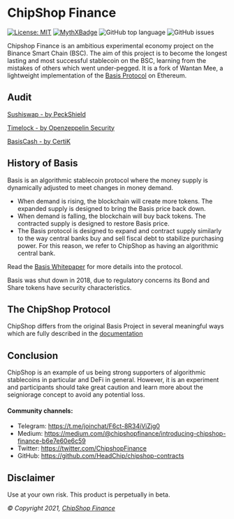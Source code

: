 # ChipShop Finance

[![License: MIT](https://img.shields.io/badge/License-MIT-yellow.svg)](https://opensource.org/licenses/MIT) [![MythXBadge](https://badgen.net/https/api.mythx.io/v1/projects/64fe9c72-2a73-471b-94aa-30225288f328/badge/data?cache=300&icon=https://raw.githubusercontent.com/ConsenSys/mythx-github-badge/main/logo_white.svg)](https://docs.mythx.io/dashboard/github-badges) ![GitHub top language](https://img.shields.io/github/languages/top/HeadChip/chipshop-contracts) ![GitHub issues](https://img.shields.io/github/issues-raw/HeadChip/chipshop-contracts)



Chipshop Finance is an ambitious experimental economy project on the Binance Smart Chain (BSC). The aim of this project is to become the longest lasting and most successful stablecoin on the BSC, learning from the mistakes of others which went under-pegged. It is a fork of Wantan Mee, a lightweight implementation of the [Basis Protocol](basis.io) on Ethereum.

## Audit
[Sushiswap - by PeckShield](https://github.com/peckshield/publications/blob/master/audit_reports/PeckShield-Audit-Report-SushiSwap-v1.0.pdf)

[Timelock - by Openzeppelin Security](https://blog.openzeppelin.com/compound-finance-patch-audit)

[BasisCash - by CertiK](https://www.dropbox.com/s/ed5vxvaple5e740/REP-Basis-Cash-06_11_2020.pdf)

## History of Basis

Basis is an algorithmic stablecoin protocol where the money supply is dynamically adjusted to meet changes in money demand.  

- When demand is rising, the blockchain will create more tokens. The expanded supply is designed to bring the Basis price back down.
- When demand is falling, the blockchain will buy back tokens. The contracted supply is designed to restore Basis price.
- The Basis protocol is designed to expand and contract supply similarly to the way central banks buy and sell fiscal debt to stabilize purchasing power. For this reason, we refer to ChipShop as having an algorithmic central bank.

Read the [Basis Whitepaper](http://basis.io/basis_whitepaper_en.pdf) for more details into the protocol. 

Basis was shut down in 2018, due to regulatory concerns its Bond and Share tokens have security characteristics. 

## The ChipShop Protocol

ChipShop differs from the original Basis Project in several meaningful ways which are fully described in the [documentation](https://chipshop-finance.gitbook.io/chipshop-finance/)


## Conclusion

ChipShop is an example of us being strong supporters of algorithmic stablecoins in particular and DeFi in general. However, it is an experiment and participants should take great caution and learn more about the seigniorage concept to avoid any potential loss.

#### Community channels:

- Telegram: https://t.me/joinchat/F6ct-8R34iViZjg0
- Medium: https://medium.com/@chipshopfinance/introducing-chipshop-finance-b6e7e60e6c59
- Twitter: https://twitter.com/ChipshopFinance
- GitHub: https://github.com/HeadChip/chipshop-contracts

## Disclaimer

Use at your own risk. This product is perpetually in beta.

_© Copyright 2021, [ChipShop Finance](https://chipshop.finance)_
